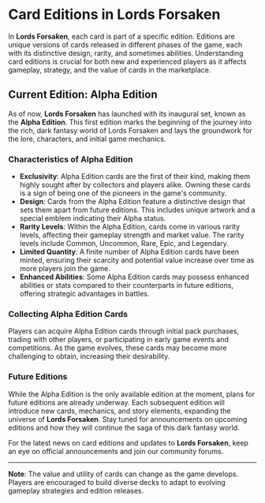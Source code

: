 # Card Editions in Lords Forsaken

In **Lords Forsaken**, each card is part of a specific edition. Editions are unique versions of cards released in different phases of the game, each with its distinctive design, rarity, and sometimes abilities. Understanding card editions is crucial for both new and experienced players as it affects gameplay, strategy, and the value of cards in the marketplace.

## Current Edition: Alpha Edition

As of now, **Lords Forsaken** has launched with its inaugural set, known as the **Alpha Edition**. This first edition marks the beginning of the journey into the rich, dark fantasy world of Lords Forsaken and lays the groundwork for the lore, characters, and initial game mechanics.

### Characteristics of Alpha Edition

- **Exclusivity**: Alpha Edition cards are the first of their kind, making them highly sought after by collectors and players alike. Owning these cards is a sign of being one of the pioneers in the game's community.
- **Design**: Cards from the Alpha Edition feature a distinctive design that sets them apart from future editions. This includes unique artwork and a special emblem indicating their Alpha status.
- **Rarity Levels**: Within the Alpha Edition, cards come in various rarity levels, affecting their gameplay strength and market value. The rarity levels include Common, Uncommon, Rare, Epic, and Legendary.
- **Limited Quantity**: A finite number of Alpha Edition cards have been minted, ensuring their scarcity and potential value increase over time as more players join the game.
- **Enhanced Abilities**: Some Alpha Edition cards may possess enhanced abilities or stats compared to their counterparts in future editions, offering strategic advantages in battles.

### Collecting Alpha Edition Cards

Players can acquire Alpha Edition cards through initial pack purchases, trading with other players, or participating in early game events and competitions. As the game evolves, these cards may become more challenging to obtain, increasing their desirability.

### Future Editions

While the Alpha Edition is the only available edition at the moment, plans for future editions are already underway. Each subsequent edition will introduce new cards, mechanics, and story elements, expanding the universe of **Lords Forsaken**. Stay tuned for announcements on upcoming editions and how they will continue the saga of this dark fantasy world.

For the latest news on card editions and updates to **Lords Forsaken**, keep an eye on official announcements and join our community forums.

---

**Note**: The value and utility of cards can change as the game develops. Players are encouraged to build diverse decks to adapt to evolving gameplay strategies and edition releases.
